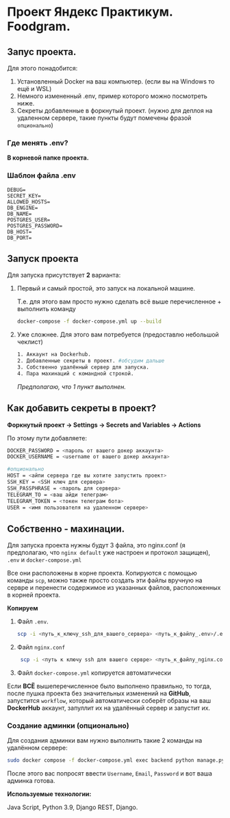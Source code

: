 # Проект Яндекс Практикум. Foodgram.

## Запус проекта. 

Для этого понадобится:
1. Установленный Docker на ваш компьютер. (если вы на Windows то ещё и WSL)
2. Немного измененный .env, пример которого можно посмотреть ниже.
3. Секреты добавленные в форкнутый проект. (нужно для деплоя на удаленном сервере, такие пункты будут помечены фразой `опционально`)

### Где менять .env? 

**В корневой папке проекта.**

### Шаблон файла .env

```
DEBUG=
SECRET_KEY=
ALLOWED_HOSTS=
DB_ENGINE=
DB_NAME=
POSTGRES_USER=
POSTGRES_PASSWORD=
DB_HOST=
DB_PORT=
```

## Запуск проекта

Для запуска присутствует **2** варианта:

1. Первый и самый простой, это запуск на локальной машине.

    Т.е. для этого вам просто нужно сделать всё выше перечисленное + выполнить команду 
    ``` bash 
    docker-compose -f docker-compose.yml up --build  
    ```
2. Уже сложнее. Для этого вам потребуется (предоставлю небольшой чеклист)
   ``` bash
   1. Аккаунт на Dockerhub.
   2. Добавленные секреты в проект. #обсудим дальше
   3. Собственно удалённый сервер для запуска.
   4. Пара махинаций с командной строкой.
   ```
   _Предполагаю, что 1 пункт выполнен._

## Как добавить секреты в проект?

**Форкнутый проект -> Settings -> Secrets and Variables -> Actions**

По этому пути добавляете:
```bash
DOCKER_PASSWORD = <пароль от вашего докер аккаунта>
DOCKER_USERNAME = <username от вашего докер аккаунта>

#опционально
HOST = <айпи сервера где вы хотите запустить проект>
SSH_KEY = <SSH ключ для сервера>
SSH_PASSPHRASE = <пароль для сервера>
TELEGRAM_TO = <ваш айди телеграм>
TELEGRAM_TOKEN = <токен телеграм бота>
USER = <имя пользователя на удаленном сервере>
```

## Собственно - махинации.

Для запуска проекта нужны будут 3 файла, это nginx.conf (я предполагаю, что `nginx default` уже настроен и протокол защищен), `.env` и `docker-compose.yml`

Все они расположены в корне проекта. Копируются с помощью команды `scp`, можно также просто создать эти файлы вручную на сервре и перенести содержимое из указанных файлов, расположенных в корней проекта.

**Копируем**
1. Файл `.env`.
    ``` bash
    scp -i <путь_к_ключу_ssh_для_вашего_сервера> <путь_к_файлу_.env>/.env <имя_пользователя_на сервре>@<ip_сервреа>:<путь к папке>/foodgram/.env
    ```
2. Файл `nginx.conf`
   ``` bash
    scp -i <путь к ключу ssh для вашего сервре> <путь_к_файлу_nginx.conf>/nginx.conf <имя_пользователя_на сервре>@<ip_сервреа>:<путь к папке>/foodgram/nginx.conf
    ```
3. Файл `docker-compose.yml` копируется автоматически

Если **ВСЁ** вышеперечисленное было выполнено правильно, то тогда, после пушка проекта без значительных изменений на **GitHub**, запустится `workflow`, который автоматически соберёт образы на ваш **DockerHub** аккаунт, запуллит их на удалённый сервер и запустит их.

### Создание админки (опционально)

Для создания админки вам нужно выполнить такие 2 команды на удалённом сервере: 

```bash
sudo docker compose -f docker-compose.yml exec backend python manage.py createsuperuser
```
После этого вас попросят ввести `Username`, `Email`, `Password` и вот ваша админка готова.

**Используемые технологии:**

Java Script, Python 3.9, Django REST, Django.

